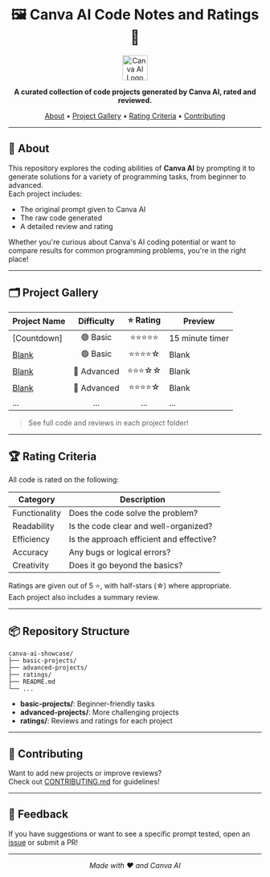 <h1 align="center">🖼️ Canva AI Code Notes and Ratings🚀</h1>

<p align="center">
  <img src="https://cdn.canva.com/static/images/favicon.ico" alt="Canva AI Logo" width="50"/>
</p>

<p align="center">
  <b>A curated collection of code projects generated by Canva AI, rated and reviewed.</b>
</p>

<p align="center">
  <a href="#-about">About</a> • 
  <a href="#-project-gallery">Project Gallery</a> • 
  <a href="#-rating-criteria">Rating Criteria</a> • 
  <a href="#-contributing">Contributing</a>
</p>

---

## 🌟 About

This repository explores the coding abilities of **Canva AI** by prompting it to generate solutions for a variety of programming tasks, from beginner to advanced.  
Each project includes:

- The original prompt given to Canva AI
- The raw code generated
- A detailed review and rating

Whether you're curious about Canva's AI coding potential or want to compare results for common programming problems, you're in the right place!

---

## 🗂️ Project Gallery

| Project Name           | Difficulty | ⭐ Rating | Preview                            |
|------------------------|:----------:|:--------:|-------------------------------------|
| [Countdown]         | 🟢 Basic    | ⭐⭐⭐⭐⭐  | 15 minute timer                 |
| [Blank]() | 🟢 Basic    | ⭐⭐⭐⭐☆  |Blank     |
| [Blank]()     | 🔵 Advanced | ⭐⭐⭐☆☆  | Blank          |
| [Blank]()           | 🔵 Advanced | ⭐⭐⭐⭐☆  | Blank         |
| ...                    | ...        | ...      | ...                                 |

> See full code and reviews in each project folder!

---

## 🏆 Rating Criteria

All code is rated on the following:

| Category      | Description                                  |
|---------------|----------------------------------------------|
| Functionality | Does the code solve the problem?             |
| Readability   | Is the code clear and well-organized?        |
| Efficiency    | Is the approach efficient and effective?     |
| Accuracy      | Any bugs or logical errors?                  |
| Creativity    | Does it go beyond the basics?                |

Ratings are given out of 5 ⭐, with half-stars (☆) where appropriate.  
Each project also includes a summary review.

---

## 📦 Repository Structure

```
canva-ai-showcase/
├── basic-projects/
├── advanced-projects/
├── ratings/
├── README.md
└── ...
```

- **basic-projects/**: Beginner-friendly tasks
- **advanced-projects/**: More challenging projects
- **ratings/**: Reviews and ratings for each project

---

## 🤝 Contributing

Want to add new projects or improve reviews?  
Check out [CONTRIBUTING.md](CONTRIBUTING.md) for guidelines!

---

## 📣 Feedback

If you have suggestions or want to see a specific prompt tested, open an [issue](https://github.com/your-repo/issues) or submit a PR!

---

<p align="center">
  <i>Made with ❤️ and Canva AI</i>
</p>
